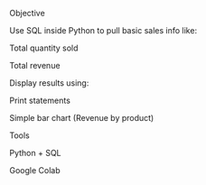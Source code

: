 
Objective

Use SQL inside Python to pull basic sales info like:

Total quantity sold

Total revenue

Display results using:

Print statements

Simple bar chart (Revenue by product)

Tools

Python + SQL

Google Colab 
